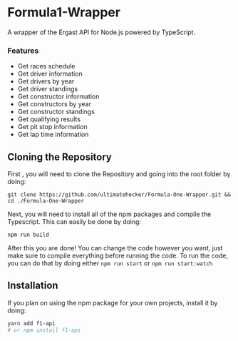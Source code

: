 # Formula1-Wrapper

A wrapper of the Ergast API for Node.js powered by TypeScript. 

### Features

- Get races schedule
- Get driver information
- Get drivers by year
- Get driver standings
- Get constructor information
- Get constructors by year
- Get constructor standings
- Get qualifying results
- Get pit stop information
- Get lap time information

## Cloning the Repository

First , you will need to clone the Repository and going into the root folder by doing: 

```git clone https://github.com/ultimatehecker/Formula-One-Wrapper.git && cd ./Formula-One-Wrapper```

Next, you will need to install all of the npm packages and compile the Typescript. This can easily be done by doing:

```npm run build```

After this you are done! You can change the code however you want, just make sure to compile everything before running the code. To
run the code, you can do that by doing either `npm run start` or `npm run start:watch`

## Installation

If you plan on using the npm package for your own projects, install it by doing:

```bash
yarn add f1-api
# or npm install f1-api
```